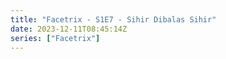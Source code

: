 ```yaml
---
title: "Facetrix - S1E7 - Sihir Dibalas Sihir"
date: 2023-12-11T08:45:14Z
series: ["Facetrix"]
---
```



<mux-player stream-type="on-demand"
  src="https://kp3d-my.sharepoint.com/personal/ryoo_kp3d_onmicrosoft_com/_layouts/15/download.aspx?share=EYJmfnddPABLo8y2ze6adKcByHQKRIlg74Z6PWwyftf6AQ" prefer-playback="mse" controls>
  </mux-player>
  
  
  <script src="https://cdn.jsdelivr.net/npm/@mux/mux-player"></script>
  
 <script type="application/ld+json">
 {
  "@context": "https://schema.org/",
  "@type": "VideoObject",
  "name": "Facetrix - S1E7 - Sihir Dibalas Sihir",
  "contentUrl": "https://stream.mux.com/GoOum6QXmfuHA6fxb7YWNuy11vubmBSiLSeoAidughQ.m3u8",
  "thumbnailUrl": "https://www.themoviedb.org/t/p/original/aGuBIB79vDDQKcsQUIF5fa5P07b.jpg?width=314&fit_mode=preserve&time=25",
  "uploadDate": "2023-12-11T08:45:14Z",
}

</script>